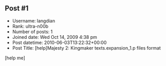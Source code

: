 ## Post #1
- Username: langdian
- Rank: ultra-n00b
- Number of posts: 1
- Joined date: Wed Oct 14, 2009 4:38 pm
- Post datetime: 2010-06-03T13:22:32+00:00
- Post Title: [help]Majesty 2: Kingmaker texts.expansion_1.p files format

[help me]

